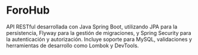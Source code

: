 # ForoHub
API RESTful desarrollada con Java Spring Boot, utilizando JPA para la persistencia, Flyway para la gestión de migraciones, y Spring Security para la autenticación y autorización. Incluye soporte para MySQL, validaciones y herramientas de desarrollo como Lombok y DevTools.
